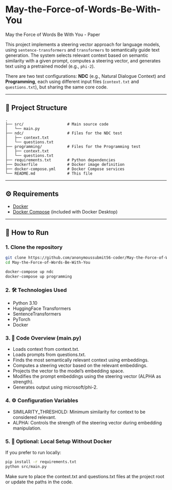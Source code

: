 # May-the-Force-of-Words-Be-With-You
May the Force of Words Be With You - Paper

This project implements a steering vector approach for language models, using `sentence-transformers` and `transformers` to semantically guide text generation. The system selects relevant context based on semantic similarity with a given prompt, computes a steering vector, and generates text using a pretrained model (e.g., `phi-2`).

There are two test configurations: **NDC** (e.g., Natural Dialogue Context) and **Programming**, each using different input files (`context.txt` and `questions.txt`), but sharing the same core code.

---

## 📂 Project Structure
```text
.
├── src/                   # Main source code
│   └── main.py
├── ndc/                   # Files for the NDC test
│   ├── context.txt
│   └── questions.txt
├── programming/           # Files for the Programming test
│   ├── context.txt
│   └── questions.txt
├── requirements.txt       # Python dependencies
├── Dockerfile             # Docker image definition
├── docker-compose.yml     # Docker Compose services
└── README.md              # This file

```



---

## ⚙️ Requirements

- [Docker](https://www.docker.com/)
- [Docker Compose](https://docs.docker.com/compose/) (included with Docker Desktop)

---

## 🚀 How to Run

### 1. Clone the repository

```bash
git clone https://github.com/anonymoussubmit56-coder/May-the-Force-of-Words-Be-With-You.git
cd May-the-Force-of-Words-Be-With-You

docker-compose up ndc
docker-compose up programming 

```

### 2. 🛠️ Technologies Used
- Python 3.10
- HuggingFace Transformers
- SentenceTransformers
- PyTorch
- Docker

### 3. 📄 Code Overview (main.py)
- Loads context from context.txt.
- Loads prompts from questions.txt.
- Finds the most semantically relevant context using embeddings.
- Computes a steering vector based on the relevant embeddings.
- Projects the vector to the model’s embedding space.
- Modifies the prompt embeddings using the steering vector (ALPHA as strength).
- Generates output using microsoft/phi-2.

### 4. ⚙️ Configuration Variables
- SIMILARITY_THRESHOLD: Minimum similarity for context to be considered relevant.
- ALPHA: Controls the strength of the steering vector during embedding manipulation.

### 5. 🧪 Optional: Local Setup Without Docker
If you prefer to run locally:
```bash 
pip install -r requirements.txt
python src/main.py

```
Make sure to place the context.txt and questions.txt files at the project root or update the paths in the code.

